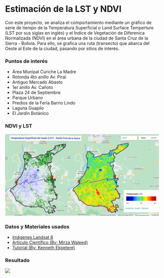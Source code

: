 # Estimación de la LST y NDVI
Con este proyecto, se analiza el comportamiento  mediante un gráfico de serie de tiempo de la Temperatura Superficial o Land Surface Temperture (LST por sus siglas en inglés) y el Índice de Vegetación de Diferenica Normalizada (NDVI) en el área urbana de la ciudad de Santa Cruz de la Sierra - Bolivia. Para ello, se grafica una ruta (transecto) que abarca del Oeste al Este de la ciudad, pasando por sitios de interés.
### Puntos de interés
- Área Munipal Curiche La Madre
- Rotonda 4to anillo Av. Piraí
- Antiguo Mercado Abasto
- 1er anillo Av. Cañoto
- Plaza 24 de Septiembre
- Parque Urbano
- Predios de la Feria Barrio Lindo
- Laguna Guapilo
- El Jardín Botánico
### NDVI y LST
![](Img/image.png)
### Datos y Materiales usados
- [Imágenes Landsat 8](https://developers.google.com/earth-engine/datasets/catalog/LANDSAT_LC08_C02_T1_TOA "Imágenes Landsat 8")
- [Artículo Científico (By: Mirza Waleed)](https://waleedgeo.com/publication/waleed-leveraging-2022/ "Artículo científico (By: Mirza Waleed)")
- [Tutorial (By:  Kenneth Ekpetere)](https://www.youtube.com/watch?v=UmqaqKIQ2gk&t=985s "Tutorial (By:  Kenneth Ekpetere)")
### Resultado
![](Img/Chart-GEE.png)
